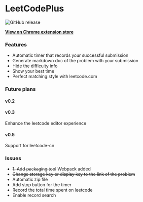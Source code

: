 # LeetCodePlus
![GitHub release](https://img.shields.io/badge/Release-v0.1-green.svg)

**[View on Chrome extension store](https://chrome.google.com/webstore/detail/leetcodeplus/fcbagaohifcgechffdbbkbockfkmjiok?hl=en-US)**

### Features
* Automatic timer that records your successful submission 
* Generate markdown doc of the problem with your submission
* Hide the difficulty info
* Show your best time
* Perfect matching style with leetcode.com

### Future plans

#### v0.2

#### v0.3
Enhance the leetcode editor experience

#### v0.5
Support for leetcode-cn

### Issues
* <del>1. Add packaging tool</del> Webpack added
* <del>Change storage key or display key to the link of the problem</del>
* Automatic zip file
* Add stop button for the timer
* Record the total time spent on leetcode
* Enable record search
